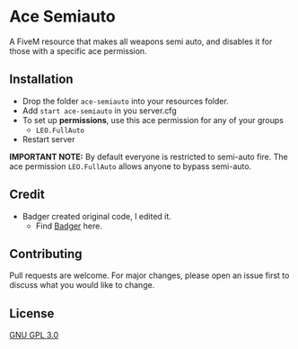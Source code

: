 # Ace Semiauto
 A FiveM resource that makes all weapons semi auto, and disables it for those with a specific ace permission.

## Installation
* Drop the folder ``ace-semiauto`` into your resources folder.
* Add `start ace-semiauto` in you server.cfg
* To set up **permissions**, use this ace permission for any of your groups
  * `LEO.FullAuto`
* Restart server

**IMPORTANT NOTE:** By default everyone is restricted to semi-auto fire. The ace permission `LEO.FullAuto` allows anyone to bypass semi-auto.

## Credit
* Badger created original code, I edited it. 
  * Find [Badger](https://github.com/JaredScar) here.

## Contributing
Pull requests are welcome. For major changes, please open an issue first to discuss what you would like to change.

## License
[GNU GPL 3.0](https://github.com/JellyJamm/ace-semiauto/blob/main/LICENSE)

